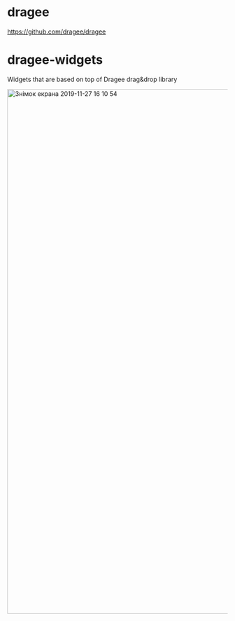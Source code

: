 # dragee
https://github.com/dragee/dragee

# dragee-widgets
Widgets that are based on top of Dragee drag&amp;drop library

<img width="1199" alt="Знімок екрана 2019-11-27 16 10 54" src="https://user-images.githubusercontent.com/244409/69730367-95599580-1130-11ea-9f0f-d1d9e3d846d2.png">
